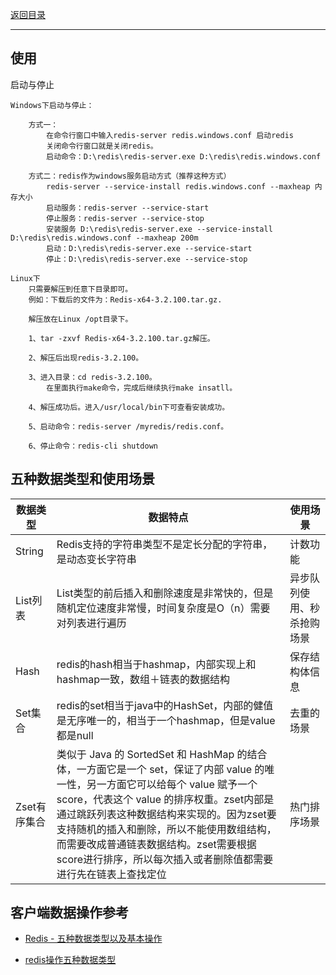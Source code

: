<p>
    <a href="#" onclick="refreshCachedContent('redis')">返回目录</a>
</p>

---

## 使用

启动与停止

    Windows下启动与停止：
    
        方式一：
            在命令行窗口中输入redis-server redis.windows.conf 启动redis
            关闭命令行窗口就是关闭redis。
            启动命令：D:\redis\redis-server.exe D:\redis\redis.windows.conf
            
        方式二：redis作为windows服务启动方式（推荐这种方式）
            redis-server --service-install redis.windows.conf --maxheap 内存大小
            启动服务：redis-server --service-start
            停止服务：redis-server --service-stop
            安装服务 D:\redis\redis-server.exe --service-install D:\redis\redis.windows.conf --maxheap 200m
            启动：D:\redis\redis-server.exe --service-start
            停止：D:\redis\redis-server.exe --service-stop
        
    Linux下
        只需要解压到任意下目录即可。
        例如：下载后的文件为：Redis-x64-3.2.100.tar.gz.
        
        解压放在Linux /opt目录下。
        
        1、tar -zxvf Redis-x64-3.2.100.tar.gz解压。
        
        2、解压后出现redis-3.2.100。
        
        3、进入目录：cd redis-3.2.100。
            在里面执行make命令，完成后继续执行make insatll。
        
        4、解压成功后。进入/usr/local/bin下可查看安装成功。
        
        5、启动命令：redis-server /myredis/redis.conf。
        
        6、停止命令：redis-cli shutdown

## 五种数据类型和使用场景

|数据类型|数据特点|使用场景|
|----|----|----|
|String|Redis支持的字符串类型不是定长分配的字符串，是动态变长字符串|计数功能|
|List列表|List类型的前后插入和删除速度是非常快的，但是随机定位速度非常慢，时间复杂度是O（n）需要对列表进行遍历|异步队列使用、秒杀抢购场景|
|Hash|redis的hash相当于hashmap，内部实现上和hashmap一致，数组＋链表的数据结构|保存结构体信息|
|Set集合|redis的set相当于java中的HashSet，内部的健值是无序唯一的，相当于一个hashmap，但是value都是null|去重的场景|
|Zset有序集合|类似于 Java 的 SortedSet 和 HashMap 的结合体，一方面它是一个 set，保证了内部 value 的唯一性，另一方面它可以给每个 value 赋予一个 score，代表这个 value 的排序权重。zset内部是通过跳跃列表这种数据结构来实现的。因为zset要支持随机的插入和删除，所以不能使用数组结构，而需要改成普通链表数据结构。zset需要根据score进行排序，所以每次插入或者删除值都需要进行先在链表上查找定位|热门排序场景|

## 客户端数据操作参考

- <a href="https://blog.csdn.net/Dance_sheng/article/details/118904661" target="_blank">Redis - 五种数据类型以及基本操作</a>

- <a href="https://blog.csdn.net/qq_41264674/article/details/81260135" target="_blank">redis操作五种数据类型</a>
